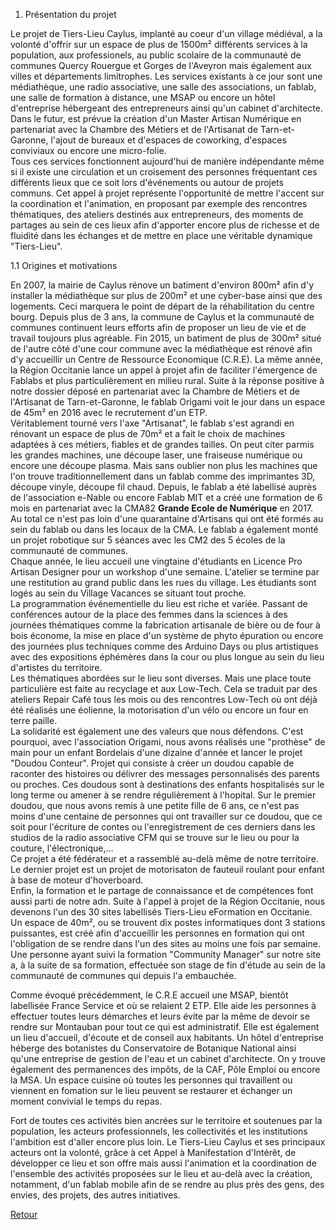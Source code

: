 1. Présentation du projet  

Le projet de Tiers-Lieu Caylus, implanté au coeur d'un village médiéval, a la volonté d'offrir sur un espace de plus de 1500m² différents services à la population, aux professionels, au public scolaire de la communauté de communes Quercy Rouergue et Gorges de l'Aveyron mais également aux villes et départements limitrophes. Les services existants à ce jour sont une médiathèque, une radio associative, une salle des associations, un fablab, une salle de formation à distance, une MSAP ou encore un hôtel d'entreprise hébergeant des entrepreneurs ainsi qu'un cabinet d'architecte. Dans le futur, est prévue la création d'un Master Artisan Numérique en partenariat avec la Chambre des Métiers et de l'Artisanat de Tarn-et-Garonne, l'ajout de bureaux et d'espaces de coworking, d'espaces conviviaux ou encore une micro-folie.  
Tous ces services fonctionnent aujourd'hui de manière indépendante même si il existe une circulation et un croisement des personnes fréquentant ces différents lieux que ce soit lors d'événements ou autour de projets communs. Cet appel à projet représente l'opportunité de mettre l'accent sur la coordination et l'animation, en proposant par exemple des rencontres thématiques, des ateliers destinés aux entrepreneurs, des moments de partages au sein de ces lieux afin d'apporter encore plus de richesse et de fluidité dans les échanges et de mettre en place une véritable dynamique "Tiers-Lieu". 

1.1 Origines et motivations  

En 2007, la mairie de Caylus rénove un batiment d'environ 800m² afin d'y installer la médiathèque sur plus de 200m² et une cyber-base ainsi que des logements. Ceci marquera le point de départ de la réhabilitation du centre bourg. 
Depuis plus de 3 ans, la commune de Caylus et la communauté de communes continuent leurs efforts afin de proposer un lieu de vie et de travail toujours plus agréable. Fin 2015, un batiment de plus de 300m² situé de l'autre côté d'une cour commune avec la médiathèque est rénové afin d'y accueillir un Centre de Ressource Economique (C.R.E). La même année, la Région Occitanie lance un appel à projet afin de faciliter l'émergence de Fablabs et plus particulièrement en milieu rural. Suite à la réponse positive à notre dossier déposé en partenariat avec la Chambre de Métiers et de l'Artisanat de Tarn-et-Garonne, le fablab Origami voit le jour dans un espace de 45m² en 2016 avec le recrutement d'un ETP.  
Véritablement tourné vers l'axe "Artisanat", le fablab s'est agrandi en rénovant un espace de plus de 70m² et a fait le choix de machines adaptées à ces métiers, fiables et de grandes tailles. On peut citer parmis les grandes machines, une découpe laser, une fraiseuse numérique ou encore une découpe plasma. Mais sans oublier non plus les machines que l'on trouve traditionnellement dans un fablab comme des imprimantes 3D, découpe vinyle, découpe fil chaud.
Depuis, le fablab a été labellisé auprès de l'association e-Nable ou encore Fablab MIT et a créé une formation de 6 mois en partenariat avec la CMA82 **Grande Ecole de Numérique** en 2017.  
Au total ce n'est pas loin d'une quarantaine d'Artisans qui ont été formés au sein du fablab ou dans les locaux de la CMA.
Le fablab a également monté un projet robotique sur 5 séances avec les CM2 des 5 écoles de la communauté de communes.  
Chaque année, le lieu accueil une vingtaine d'étudiants en Licence Pro Artisan Designer pour un workshop d'une semaine. L'atelier se termine par une restitution au grand public dans les rues du village. Les étudiants sont logés au sein du Village Vacances se situant tout proche.  
La programmation événementielle du lieu est riche et variée. Passant de conférences autour de la place des femmes dans la sciences à des journées thématiques comme la fabrication artisanale de bière ou de four à bois économe, la mise en place d'un système de phyto épuration ou encore des journées plus techniques comme des Arduino Days ou plus artistiques avec des expositions éphémères dans la cour ou plus longue au sein du lieu d'artistes du territoire.   
Les thématiques abordées sur le lieu sont diverses. Mais une place toute particulière est faite au recyclage et aux Low-Tech. Cela se traduit par des ateliers Repair Café tous les mois ou des rencontres Low-Tech où ont déjà été réalisés une éolienne, la motorisation d'un vélo ou encore un four en terre paille.   
La solidarité est également une des valeurs que nous défendons. C'est pourquoi, avec l'association Origami, nous avons réalisés une "prothèse" de main pour un enfant Bordelais d'une dizaine d'année et lancer le projet "Doudou Conteur". Projet qui consiste à créer un doudou capable de raconter des histoires ou délivrer des messages personnalisés des parents ou proches. Ces doudous sont à destinations des enfants hospitalisés sur le long terme ou amener à se rendre régulièrement à l'hopital. Sur le premier doudou, que nous avons remis à une petite fille de 6 ans, ce n'est pas moins d'une centaine de personnes qui ont travailler sur ce doudou, que ce soit pour l'écriture de contes ou l'enregistrement de ces derniers dans les studios de la radio associative CFM qui se trouve sur le lieu ou pour la couture, l'électronique,...    
Ce projet a été fédérateur et a rassemblé au-delà même de notre territoire.  
Le dernier projet est un projet de motorisaton de fauteuil roulant pour enfant à base de moteur d'hoverboard.     
Enfin, la formation et le partage de connaissance et de compétences font aussi parti de notre adn. Suite à l'appel à projet de la Région Occitanie, nous devenons l'un des 30 sites labellisés Tiers-Lieu eFormation en Occitanie. Un espace de 40m², ou se trouvent dix postes informatiques dont 3 stations puissantes, est créé afin d'accueillir les personnes en formation qui ont l'obligation de se rendre dans l'un des sites au moins une fois par semaine. 
Une personne ayant suivi la formation "Community Manager" sur notre site a, à la suite de sa formation, effectuée son stage de fin d'étude au sein de la communauté de communes qui depuis l'a embauchée.  

Comme évoqué précédemment, le C.R.E accueil une MSAP, bientôt labellisée France Service et où se relaient 2 ETP. Elle aide les personnes à effectuer toutes leurs démarches et leurs évite par la même de devoir se rendre sur Montauban pour tout ce qui est administratif. Elle est également un lieu d'accueil, d'écoute et de conseil aux habitants. Un hôtel d'entreprise héberge des botanistes du Conservatoire de Botanique National ainsi qu'une entreprise de gestion de l'eau et un cabinet d'architecte. On y trouve également des permanences des impôts, de la CAF, Pôle Emploi ou encore la MSA. Un espace cuisine où toutes les personnes qui travaillent ou viennent en fomation sur le lieu peuvent se restaurer et échanger un moment convivial le temps du repas.  

Fort de toutes ces activités bien ancrées sur le territoire et soutenues par la population, les acteurs professionnels, les collectivités et les institutions l'ambition est d'aller encore plus loin. Le Tiers-Lieu Caylus et ses principaux acteurs ont la volonté, grâce à cet Appel à Manifestation d'Intérêt, de développer ce lieu et son offre mais aussi l'animation et la coordination de l'ensemble des activités proposées sur le lieu et au-delà avec la création, notamment, d'un fablab mobile afin de se rendre au plus près des gens, des envies, des projets, des autres initiatives.  

[Retour](README.md)
